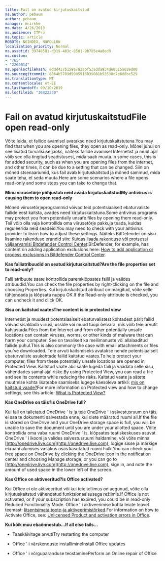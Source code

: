 ```yaml
---
title: Fail on avatud kirjutuskaitstud
ms.author: pebaum
author: pebaum
manager: mnirkhe
ms.date: 4/26/2018
ms.audience: ITPro
ms.topic: article
ROBOTS: NOINDEX, NOFOLLOW
localization_priority: Normal
ms.assetid: 39748581-d319-403c-8501-9b785e4a0ed8
ms.custom:
- "765"
- "2200014"
ms.openlocfilehash: eddd427b159a782abf53adda934de8b15a02ed00
ms.sourcegitcommit: 8864b5789d9905916039081b53530c7e6d8bc529
ms.translationtype: MT
ms.contentlocale: et-EE
ms.lasthandoff: 09/10/2019
ms.locfileid: "36822230"
---
```

# <a name="file-open-read-only"></a><span data-ttu-id="69853-102">Fail on avatud kirjutuskaitstud</span><span class="sxs-lookup"><span data-stu-id="69853-102">File open read-only</span></span>

<span data-ttu-id="69853-103">Võite leida, et failide avamisel avatakse need kirjutuskaitstutena.</span><span class="sxs-lookup"><span data-stu-id="69853-103">You may find that when you are opening files, they open as read-only.</span></span> <span data-ttu-id="69853-104">Mõnel juhul on see lisatud turvalisuse jaoks, näiteks failide avamisel Internetist ja muul ajal võib see olla tingitud seadistusest, mida saab muuta.</span><span class="sxs-lookup"><span data-stu-id="69853-104">In some cases, this is for added security, such as when you are opening files from the internet, and other times, it can be due to a setting that can be changed.</span></span> <span data-ttu-id="69853-105">Siin on mõned stsenaariumid, kus fail avab kirjutuskaitstud ja mõned sammud, mida saate teha, et seda muuta.</span><span class="sxs-lookup"><span data-stu-id="69853-105">Here are some scenarios where a file opens read-only and some steps you can take to change that.</span></span>
  
 <span data-ttu-id="69853-106">**Minu viirusetõrje põhjustab neid avada kirjutuskaitstud**</span><span class="sxs-lookup"><span data-stu-id="69853-106">**My antivirus is causing them to open read-only**</span></span>
  
<span data-ttu-id="69853-107">Mõned viirusetõrjeprogrammid võivad teid potentsiaalselt ebaturvaliste failide eest kaitsta, avades need kirjutuskaitstuna.</span><span class="sxs-lookup"><span data-stu-id="69853-107">Some antivirus programs may protect you from potentially unsafe files by opening them read-only.</span></span> <span data-ttu-id="69853-108">Teil võib olla vaja kontrollida oma viirusetõrje pakkuja teada, kuidas reguleerida neid seadeid.</span><span class="sxs-lookup"><span data-stu-id="69853-108">You may need to check with your antivirus provider to learn how to adjust these settings.</span></span> <span data-ttu-id="69853-109">Näiteks BitDefender on sisu lisamine rakenduse erandid siin: [Kuidas lisada rakenduse või protsessi väljaarvamisi Bitdefender Control Center](https://aka.ms/AA6098i).</span><span class="sxs-lookup"><span data-stu-id="69853-109">BitDefender, for example, has content on adding application exclusions here: [How to add application or process exclusions in Bitdefender Control Center](https://aka.ms/AA6098i).</span></span>
  
 <span data-ttu-id="69853-110">**Kas failiatribuudid on seatud kirjutuskaitstud?**</span><span class="sxs-lookup"><span data-stu-id="69853-110">**Are the file properties set to read-only?**</span></span>
  
<span data-ttu-id="69853-111">Faili atribuute saate kontrollida paremklõpsates failil ja valides atribuudid.</span><span class="sxs-lookup"><span data-stu-id="69853-111">You can check the file properties by right-clicking on the file and choosing Properties.</span></span> <span data-ttu-id="69853-112">Kui kirjutuskaitstud atribuut on märgitud, võite selle tühjendada ja klõpsata nuppu OK.</span><span class="sxs-lookup"><span data-stu-id="69853-112">If the Read-only attribute is checked, you can uncheck it and click OK.</span></span>
  
 <span data-ttu-id="69853-113">**Sisu on kaitstud vaates**</span><span class="sxs-lookup"><span data-stu-id="69853-113">**The content is in protected view**</span></span>
  
<span data-ttu-id="69853-114">Internetist ja muudest potentsiaalselt ebaturvalistest kohtadest pärit failid võivad sisaldada viirusi, usside või muud tüüpi õelvara, mis võib teie arvutit kahjustada.</span><span class="sxs-lookup"><span data-stu-id="69853-114">Files from the Internet and from other potentially unsafe locations can contain viruses, worms, or other kinds of malware that can harm your computer.</span></span> <span data-ttu-id="69853-115">See on tavaliselt ka meilimanuste või allalaaditud failide puhul.</span><span class="sxs-lookup"><span data-stu-id="69853-115">This is also commonly the case with email attachments or files you've downloaded.</span></span> <span data-ttu-id="69853-116">Teie arvuti kaitsmiseks avatakse nende potentsiaalselt ebaturvaliste asukohtade failid kaitstud vaates.</span><span class="sxs-lookup"><span data-stu-id="69853-116">To help protect your computer, files from these potentially unsafe locations are opened in Protected View.</span></span> <span data-ttu-id="69853-117">Kaitstud vaate abil saate lugeda faili ja vaadata selle sisu, vähendades samal ajal riske.</span><span class="sxs-lookup"><span data-stu-id="69853-117">By using Protected View, you can read a file and see its contents while reducing the risks.</span></span> <span data-ttu-id="69853-118">Kaitstud vaate ja sätete muutmise kohta lisateabe saamiseks lugege käesoleva artikli: [mis on kaitstud vaade?](https://support.office.com/article/d6f09ac7-e6b9-4495-8e43-2bbcdbcb6653)</span><span class="sxs-lookup"><span data-stu-id="69853-118">For more information on Protected view and how to change settings, see this article: [What is Protected View?](https://support.office.com/article/d6f09ac7-e6b9-4495-8e43-2bbcdbcb6653)</span></span>
  
 <span data-ttu-id="69853-119">**Kas OneDrive on täis?**</span><span class="sxs-lookup"><span data-stu-id="69853-119">**Is OneDrive full?**</span></span>
  
<span data-ttu-id="69853-120">Kui fail on talletatud OneDrive ' is ja teie OneDrive ' i salvestusruum on täis, ei saa te dokumenti salvestada enne, kui olete määratud ruumi all.</span><span class="sxs-lookup"><span data-stu-id="69853-120">If the file is stored on OneDrive and your OneDrive storage space is full, you will be unable to save the document until you are under your allotted space.</span></span> <span data-ttu-id="69853-121">Võite kontrollida oma vaba ruumi OneDrive ' is, klõpsates teatiskeskuses asuvat OneDrive ' i ikooni ja valides salvestusruumi haldamine, või võite minna [http://onedrive.live.com](http://onedrive.live.com), logige sisse ja märkige ekraani alumises vasakus osas kasutatud ruumi hulk.</span><span class="sxs-lookup"><span data-stu-id="69853-121">You can check your free space on OneDrive by clicking the OneDrive icon in the notification center and choosing Manage storage, or you can go to [http://onedrive.live.com](http://onedrive.live.com), sign in, and note the amount of used space in the lower left of the screen.</span></span>
  
 <span data-ttu-id="69853-122">**Kas Office on aktiveeritud?**</span><span class="sxs-lookup"><span data-stu-id="69853-122">**Is Office activated?**</span></span>
  
<span data-ttu-id="69853-123">Kui Office ei ole aktiveeritud või kui teie tellimus on aegunud, võite olla kirjutuskaitstud vähendatud funktsionaalsusega režiimis.</span><span class="sxs-lookup"><span data-stu-id="69853-123">If Office is not activated, or if your subscription has expired, you could be in read-only Reduced Functionality Mode.</span></span> <span data-ttu-id="69853-124">Office ' i aktiveerimise kohta leiate teavet teemast: [litsentsimata toote-ja aktiveerimistõrked](https://support.office.com/article/0d23d3c0-c19c-4b2f-9845-5344fedc4380).</span><span class="sxs-lookup"><span data-stu-id="69853-124">For information on how to Activate Office, see: [Unlicensed Product and activation errors in Office](https://support.office.com/article/0d23d3c0-c19c-4b2f-9845-5344fedc4380).</span></span>
  
 <span data-ttu-id="69853-125">**Kui kõik muu ebaõnnestub...**</span><span class="sxs-lookup"><span data-stu-id="69853-125">**If all else fails...**</span></span>
  
- <span data-ttu-id="69853-126">Taaskäivitage arvuti</span><span class="sxs-lookup"><span data-stu-id="69853-126">Try restarting the computer</span></span>
    
- <span data-ttu-id="69853-127">Office ' i värskenduste installimine</span><span class="sxs-lookup"><span data-stu-id="69853-127">Install Office updates</span></span>
    
- <span data-ttu-id="69853-128">Office ' i võrguparanduse teostamine</span><span class="sxs-lookup"><span data-stu-id="69853-128">Perform an Online repair of Office</span></span>
    

